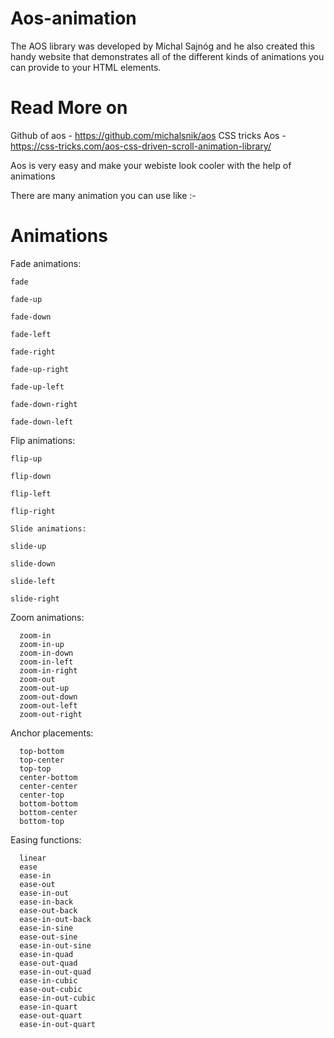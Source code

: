 # Aos-animation

The AOS library was developed by Michal Sajnóg and he also created this handy website that demonstrates all of the different kinds of animations you can provide to your HTML elements.

# Read More on
Github of aos - https://github.com/michalsnik/aos
CSS tricks Aos - https://css-tricks.com/aos-css-driven-scroll-animation-library/

Aos is very easy and make your webiste look cooler with the help of animations

There are many animation you can use like :-

# Animations

 Fade animations:

    fade

    fade-up

    fade-down

    fade-left

    fade-right

    fade-up-right

    fade-up-left

    fade-down-right

    fade-down-left
  
  Flip animations:

    flip-up
    
    flip-down
    
    flip-left
    
    flip-right
    
    Slide animations:

    slide-up
    
    slide-down
    
    slide-left
    
    slide-right

   Zoom animations:

      zoom-in
      zoom-in-up
      zoom-in-down
      zoom-in-left
      zoom-in-right
      zoom-out
      zoom-out-up
      zoom-out-down
      zoom-out-left
      zoom-out-right

   Anchor placements:

      top-bottom
      top-center
      top-top
      center-bottom
      center-center
      center-top
      bottom-bottom
      bottom-center
      bottom-top

   Easing functions:
   
      linear
      ease
      ease-in
      ease-out
      ease-in-out
      ease-in-back
      ease-out-back
      ease-in-out-back
      ease-in-sine
      ease-out-sine
      ease-in-out-sine
      ease-in-quad
      ease-out-quad
      ease-in-out-quad
      ease-in-cubic
      ease-out-cubic
      ease-in-out-cubic
      ease-in-quart
      ease-out-quart
      ease-in-out-quart

